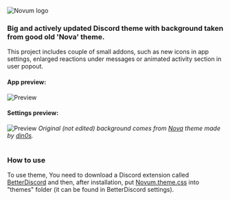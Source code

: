 ![Novum logo](https://github.com/przemec/Novum/blob/master/assets/images/NovumLogoSm.png)

### Big and actively updated Discord theme with background taken from good old 'Nova' theme. <br>
This project includes couple of small addons, such as new icons in app settings, enlarged reactions under messages or animated activity section in user popout.

#### App preview:

![Preview](https://github.com/przemec/Novum/blob/master/assets/images/theme_preview.png)
#### Settings preview:

![Preview](https://github.com/przemec/Novum/blob/master/assets/images/theme_preview_settings.png)
*Original (not edited) background comes from [Nova](https://github.com/din0s/discord-theme/) theme made by [din0s](https://github.com/din0s/).*

#

### How to use
To use theme, You need to download a Discord extension called [BetterDiscord](https://betterdiscord.app/) and then, after installation, put [Novum.theme.css](https://github.com/przemec/Novum/blob/master/Novum.theme.css) into "themes" folder (it can be found in BetterDiscord settings).
